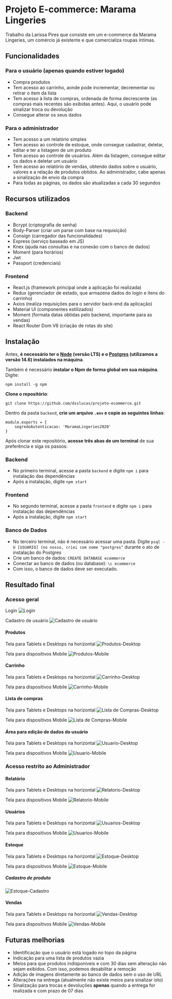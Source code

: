# Projeto E-commerce: Marama Lingeries
Trabalho da Larissa Pires que consiste em um e-commerce da Marama Lingeries, um comércio já existente e que comercializa roupas íntimas.

## Funcionalidades
### Para o usuário (apenas quando estiver logado)
- Compra produtos
- Tem acesso ao carrinho, aonde pode incrementar, decrementar ou retirar o item da lista
- Tem acesso à lista de compras, ordenada de forma decrescente (as compras mais recentes são exibidas antes). Aqui, o usuário pode sinalizar troca ou devolução
- Consegue alterar os seus dados

### Para o administrador
- Tem acesso a um relatório simples
- Tem acesso ao controle de estoque, onde consegue cadastrar, deletar, editar e ter a listagem de um produto
- Tem acesso ao controle de usuários. Além da listagem, consegue editar os dados e deletar um usuário
- Tem acesso ao relatório de vendas, obtendo dados sobre o usuário, valores e a relação de produtos obtidos. Ao administrador, cabe apenas a sinalização de envio da compra
- Para todas as páginas, os dados são atualizadas a cada 30 segundos

## Recursos utilizados
### Backend
- Bcrypt (criptografia de senha)
- Body-Parser (criar um parse com base na requisição)
- Consign (carregador das funcionalidades)
- Express (serviço baseado em JS)
- Knex (ajuda nas consultas e na conexão com o banco de dados)
- Moment (para horários)
- Jwt
- Passport (credenciais)

### Frontend
- React.js (framework principal onde a aplicação foi realizada)
- Redux (gerenciador de estado, que armazena dados do login e itens do carrinho)
- Axios (realiza requisições para o servidor back-end da aplicação)
- Material UI (componentes estilizados)
- Moment (formata datas obtidas pelo backend, importante para as vendas)
- React Router Dom V6 (criação de rotas do site)

## Instalação
Antes, **é necessário ter o [Node](https://nodejs.org/en/) (versão LTS) e o [Postgres](https://www.enterprisedb.com/downloads/postgres-postgresql-downloads) (utilizamos a versão 14.6) instalados na máquina**.

Também é necessário **instalar o Npm de forma global em sua máquina**. Digite:
```
npm install -g npm
```

**Clone o repositório**:
```
git clone https://github.com/dsslucas/projeto-ecommerce.git
```

Dentro da pasta `backend`, **crie um arquivo `.env` e copie as seguintes linhas**:
```
module.exports = {
    segredoAutenticacao: 'MaramaLingeries2020'
}
```

Após clonar este repositório, **acesse três abas de um terminal** de sua preferência e siga os passos:
### Backend
- No primeiro terminal, acesse a pasta `backend` e digite `npm i` para instalação das dependências
- Após a instalação, digite `npm start`

### Frontend
- No segundo terminal, acesse a pasta `frontend` e digite `npm i` para instalação das dependências
- Após a instalação, digite `npm start`

### Banco de Dados
- No terceiro terminal, não é necessário acessar uma pasta. Digite `psql -U [USUARIO] (no nosso, criei com nome "postgres"` durante o ato de instalação do Postgres
- Crie um banco de dados: `CREATE DATABASE ecommerce`
- Conectar ao banco de dados (ou database): `\c ecommerce`
- Com isso, o banco de dados deve ser executado.

## Resultado final

### Acesso geral

Login
![Login](/prints/web/login.png)

Cadastro de usuário
![Cadastro de usuário](/prints/web/cadastro-usuario.png)

#### Produtos
Tela para Tablets e Desktops na horizontal
![Produtos-Desktop](/prints/web/produtos.png)

Tela para dispositivos Mobile
![Produtos-Mobile](/prints/mobile/produtos_mobile.png)

#### Carrinho
Tela para Tablets e Desktops na horizontal
![Carrinho-Desktop](/prints/web/carrinho.png)

Tela para dispositivos Mobile
![Carrinho-Mobile](/prints/mobile/carrinho.png)

#### Lista de compras
Tela para Tablets e Desktops na horizontal
![Lista de Compras-Desktop](/prints/web/historico-compras.png)

Tela para dispositivos Mobile
![Lista de Compras-Mobile](/prints/mobile/produtos_mobile.png)

#### Área para edição de dados do usuário
Tela para Tablets e Desktops na horizontal
![Usuario-Desktop](/prints/web/usuario.png)

Tela para dispositivos Mobile
![Usuario-Mobile](/prints/mobile/usuario.png)

### Acesso restrito ao Administrador

#### Relatório
Tela para Tablets e Desktops na horizontal
![Relatorio-Desktop](/prints/web/relatorio.png)

Tela para dispositivos Mobile
![Relatorio-Mobile](/prints/mobile/relatorio.gif)

#### Usuários
Tela para Tablets e Desktops na horizontal
![Usuarios-Desktop](/prints/web/usuarios.png)

Tela para dispositivos Mobile
![Usuarios-Mobile](/prints/mobile/usuarios.gif)

#### Estoque
Tela para Tablets e Desktops na horizontal
![Estoque-Desktop](/prints/web/estoque.png)

Tela para dispositivos Mobile
![Estoque-Mobile](/prints/mobile/estoque.gif)

##### Cadastro de produto
![Estoque-Cadastro](/prints/web/cadastro-produto.png)

#### Vendas
Tela para Tablets e Desktops na horizontal
![Vendas-Desktop](/prints/web/venda-detalhe.png)

Tela para dispositivos Mobile
![Vendas-Mobile](/prints/mobile/vendas.gif)

## Futuras melhorias 
- Identificação que o usuário está logado no topo da página
- Indicação para uma lista de produtos vazia
- Meios para que produtos indisponíveis e com 30 dias sem alteração não sejam exibidos. Com isso, podemos desabilitar a remoção
- Adição de imagens diretamente ao banco de dados sem o uso de URL
- Alterações na entrega (atualmente não existe meios para sinalizar isto)
- Sinalização para trocas e devoluções **apenas** quando a entrega for realizada e com prazo de 07 dias